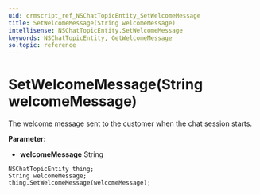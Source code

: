 ```yaml
---
uid: crmscript_ref_NSChatTopicEntity_SetWelcomeMessage
title: SetWelcomeMessage(String welcomeMessage)
intellisense: NSChatTopicEntity.SetWelcomeMessage
keywords: NSChatTopicEntity, GetWelcomeMessage
so.topic: reference
---
```


# SetWelcomeMessage(String welcomeMessage)

The welcome message sent to the customer when the chat session starts.

**Parameter:** 
 - **welcomeMessage** String

```crmscript
NSChatTopicEntity thing;
String welcomeMessage;
thing.SetWelcomeMessage(welcomeMessage);
```

